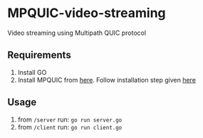 # MPQUIC-video-streaming
Video streaming using Multipath QUIC protocol

## Requirements

1. Install GO
2. Install MPQUIC from [here](https://github.com/qdeconinck/mp-quic). Follow installation step given [here](https://multipath-quic.org/2017/12/09/artifacts-available.html)


## Usage

1. from `/server` run: `go run server.go`
2. from `/client` run: `go run client.go`
